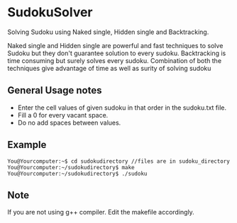 SudokuSolver
============

Solving Sudoku using Naked single, Hidden single and Backtracking.

Naked single and Hidden single are powerful and fast techniques to solve Sudoku but they don't guarantee solution to every sudoku. Backtracking is time consuming but surely solves every sudoku. 
Combination of both the techniques give advantage of time as well as surity of solving sudoku

General Usage notes
--------------------

- Enter the cell values of given sudoku in that order in the sudoku.txt file.
- Fill a 0 for every vacant space.
- Do no add spaces between values.



Example
-------------------
```
You@Yourcomputer:~$ cd sudokudirectory //files are in sudoku_directory
You@Yourcomputer:~/sudokudirectory$ make
You@Yourcomputer:~/sudokudirectory$ ./sudoku
```
Note
----------

If you are not using g++ compiler. Edit the makefile accordingly. 
